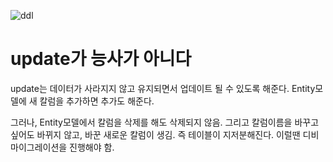 ![ddl](https://user-images.githubusercontent.com/78577071/138981596-e919c90b-8569-47bb-8484-2eeb47b57fe6.png)

# update가 능사가 아니다
update는 데이터가 사라지지 않고 유지되면서 업데이트 될 수 있도록 해준다. Entity모델에 새 칼럼을 추가하면 추가도 해준다.      

그러나, Entity모델에서 칼럼을 삭제를 해도 삭제되지 않음. 그리고 칼럼이름을 바꾸고 싶어도 바뀌지 않고, 바꾼 새로운 칼럼이 생김. 즉 테이블이 지저분해진다. 이럴땐 디비 마이그레이션을 진행해야 함.
